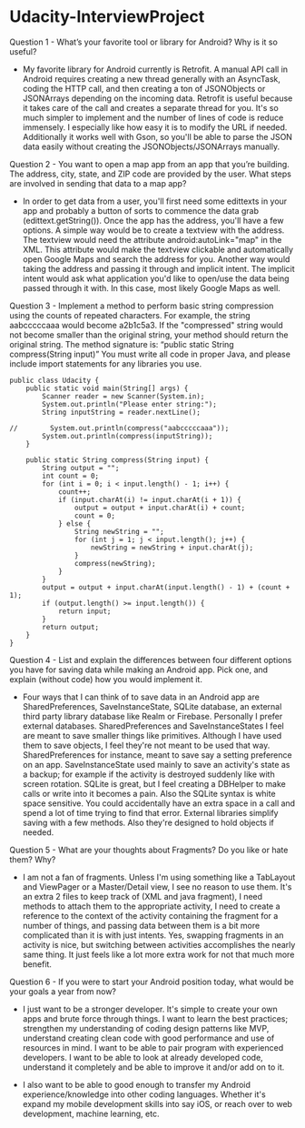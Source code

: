 # Udacity-InterviewProject

Question 1 - What’s your favorite tool or library for Android? Why is it so useful?

- My favorite library for Android currently is Retrofit.  A manual API call in Android requires creating a new thread generally with an AsyncTask, coding the HTTP call, and then creating a ton of JSONObjects or JSONArrays depending on the incoming data.  Retrofit is useful because it takes care of the call and creates a separate thread for you.  It's so much simpler to implement and the number of lines of code is reduce immensely.  I especially like how easy it is to modify the URL if needed.  Additionally it works well with Gson, so you'll be able to parse the JSON data easily without creating the JSONObjects/JSONArrays manually. 

Question 2 - You want to open a map app from an app that you’re building. The address, city, state, and ZIP code are provided by the user. What steps are involved in sending that data to a map app?

- In order to get data from a user, you'll first need some edittexts in your app and probably a button of sorts to commence the data grab (edittext.getString()).  Once the app has the address, you'll have a few options.  A simple way would be to create a textview with the address.  The textview would need the attribute android:autoLink="map" in the XML.  This attribute would make the textview clickable and automatically open Google Maps and search the address for you.  Another way would taking the address and passing it through and implicit intent.  The implicit intent would ask what application you'd like to open/use the data being passed through it with.  In this case, most likely Google Maps as well.

Question 3 - Implement a method to perform basic string compression using the counts of repeated characters. For example, the string aabcccccaaa would become a2b1c5a3. If the "compressed" string would not become smaller than the original string, your method should return the original string. The method signature is: “public static String compress(String input)” You must write all code in proper Java, and please include import statements for any libraries you use.
```
public class Udacity {
    public static void main(String[] args) {
        Scanner reader = new Scanner(System.in);
        System.out.println("Please enter string:");
        String inputString = reader.nextLine();

//        System.out.println(compress("aabcccccaaa"));
        System.out.println(compress(inputString));
    }

    public static String compress(String input) {
        String output = "";
        int count = 0;
        for (int i = 0; i < input.length() - 1; i++) {
            count++;
            if (input.charAt(i) != input.charAt(i + 1)) {
                output = output + input.charAt(i) + count;
                count = 0;
            } else {
                String newString = "";
                for (int j = 1; j < input.length(); j++) {
                    newString = newString + input.charAt(j);
                }
                compress(newString);
            }
        }
        output = output + input.charAt(input.length() - 1) + (count + 1);
        if (output.length() >= input.length()) {
            return input;
        }
        return output;
    }
}
```
Question 4 - List and explain the differences between four different options you have for saving data while making an Android app. Pick one, and explain (without code) how you would implement it.

- Four ways that I can think of to save data in an Android app are SharedPreferences, SaveInstanceState, SQLite database, an external third party library database like Realm or Firebase.  Personally I prefer external databases.  SharedPreferences and SaveInstanceStates I feel are meant to save smaller things like primitives.  Although I have used them to save objects, I feel they're not meant to be used that way.  SharedPreferences for instance, meant to save say a setting preference on an app.  SaveInstanceState used mainly to save an activity's state as a backup; for example if the activity is destroyed suddenly like with screen rotation.  SQLite is great, but I feel creating a DBHelper to make calls or write into it becomes a pain.  Also the SQLite syntax is white space sensitive.  You could accidentally have an extra space in a call and spend a lot of time trying to find that error.  External libraries simplify saving with a few methods.  Also they're designed to hold objects if needed.

Question 5 - What are your thoughts about Fragments? Do you like or hate them? Why?

- I am not a fan of fragments.  Unless I'm using something like a TabLayout and ViewPager or a Master/Detail view, I see no reason to use them.  It's an extra 2 files to keep track of (XML and java fragment), I need methods to attach them to the appropriate activity, I need to create a reference to the context of the activity containing the fragment for a number of things, and passing data between them is a bit more complicated than it is with just intents.  Yes, swapping fragments in an activity is nice, but switching between activities accomplishes the nearly same thing.  It just feels like a lot more extra work for not that much more benefit.

Question 6 - If you were to start your Android position today, what would be your goals a year from now?

- I just want to be a stronger developer.  It's simple to create your own apps and brute force through things.  I want to learn the best practices; strengthen my understanding of coding design patterns like MVP, understand creating clean code with good performance and use of resources in mind.  I want to be able to pair program with experienced developers.  I want to be able to look at already developed code, understand it completely and be able to improve it and/or add on to it.

- I also want to be able to good enough to transfer my Android experience/knowledge into other coding languages.  Whether it's expand my mobile development skills into say iOS, or reach over to web development, machine learning, etc. 
